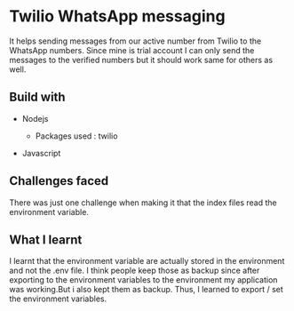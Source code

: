 # Twilio WhatsApp messaging

It helps sending messages from our active number from Twilio to the WhatsApp numbers. Since mine is trial account I can only send the messages to the verified numbers but it should work same for others as well.

## Build with

- Nodejs

  - Packages used : twilio

- Javascript

## Challenges faced

There was just one challenge when making it that the index files read the environment variable.

## What I learnt

I learnt that the environment variable are actually stored in the environment and not the .env file. I think people keep those as backup since after exporting to the environment variables to the environment my application was working.But i also kept them as backup. Thus, I learned to export / set the environment variables.
